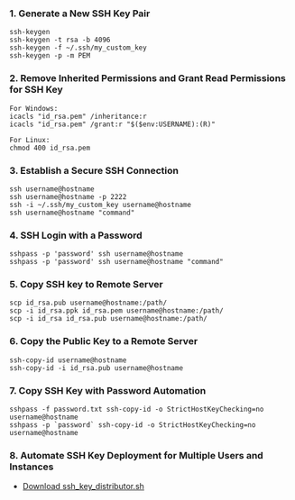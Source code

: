 ### 1. Generate a New SSH Key Pair
```
ssh-keygen
ssh-keygen -t rsa -b 4096
ssh-keygen -f ~/.ssh/my_custom_key
ssh-keygen -p -m PEM
```

### 2. Remove Inherited Permissions and Grant Read Permissions for SSH Key
```
For Windows:
icacls "id_rsa.pem" /inheritance:r
icacls "id_rsa.pem" /grant:r "$($env:USERNAME):(R)"

For Linux:
chmod 400 id_rsa.pem
```

### 3. Establish a Secure SSH Connection
```
ssh username@hostname
ssh username@hostname -p 2222
ssh -i ~/.ssh/my_custom_key username@hostname
ssh username@hostname "command"
```

### 4. SSH Login with a Password
```
sshpass -p 'password' ssh username@hostname
sshpass -p 'password' ssh username@hostname "command"
```

### 5. Copy SSH key to Remote Server
```
scp id_rsa.pub username@hostname:/path/
scp -i id_rsa.ppk id_rsa.pem username@hostname:/path/
scp -i id_rsa id_rsa.pub username@hostname:/path/
```

### 6. Copy the Public Key to a Remote Server
```
ssh-copy-id username@hostname
ssh-copy-id -i id_rsa.pub username@hostname
```

### 7. Copy SSH Key with Password Automation
```
sshpass -f password.txt ssh-copy-id -o StrictHostKeyChecking=no username@hostname
sshpass -p `password` ssh-copy-id -o StrictHostKeyChecking=no username@hostname
```

### 8. Automate SSH Key Deployment for Multiple Users and Instances
* [Download ssh_key_distributor.sh](https://github.com/isaudkhan/ssh-cmds-scripts/raw/main/ssh_key_distributor.sh)

